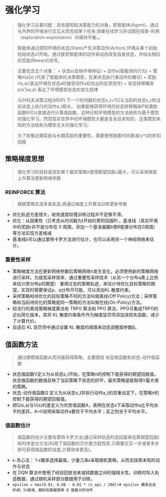 # 强化学习
> 强化学习主要问题：具有感知和决策能力的对象，即智能体(Agent)，通过与外界的环境进行交互从而完成某个任务,侧重在线学习并试图在探索-利用（exploration-exploitation）间保持平衡。。

> 智能体通过感知环境的状态(State)产生决策动作(Action),环境从某个初始初始状态s1开始，通过接受智能体的动作来动态改变自身状态，并给出相应的奖励(Reward)信号。

> 主要包含五个对象：
    + 状态s(反映环境特征)
    + 动作a(智能体的行为)
    + 策略π(a|s) (代表了智能体的决策模型，在某状态执行某动作的概论)
    + 奖励r(s,a)(表达环境在状态𝑠时接受动作𝑎后给出的反馈信号)
    + 状态转移概率p(s′|s𝑠,a) 表达了环境模型状态的变化规律

> 马尔科夫决策过程(MDP):下一个时间戳的状态s_t+1只与当前的状态s_t和当前状态上执行的动作a_t相关。 如果能够获得环境的状态转移概率P和激励函数R可以直接迭代计算值函数，这种已知环境模型的方法统称为基于模型的强化学习。然而现实世界中的环境模型大都是复杂且未知的，这类模型未知的方法统称为模型无关的强化学习。

> 为了权衡近期奖励与长期奖励的重要性，需要使用随着时间衰减(γ^t)的折扣回报

## 策略梯度思想
> 强化学习的目标是找到某个最优策略π使得期望回报J最大，可以采用梯度上升算法更新网络参数

### REINFORCE 算法
> 根据策略生成多条轨迹,再通过梯度上升算法训练更新参数
+ 优化轨迹方差很大，收敛速度较慢训练过程并不足够平滑。
+ 优化：从因果性（只考虑从时间戳为t开始的累积回报R），基准线（真实环境中的奖励r并不是分布在 0 周围，添加一个基准偏置b使R能够分布在0周围）等方法实现方差缩减
+ 基准线b可以通过蒙特卡罗方法进行估计，也可以采用另一个神经网络来估计。

### 重要性采样
+ 策略梯度方法在更新网络参数后策略网络π发生变化，必须使用新的策略网络进行采样。为提高采样效率，通过重要性采样技术（从另一个分布q乘上比例来估计原分布p的期望） 重用过去的策略轨迹，来估计待优化目标策略的期望。实现时需要保证p、q分布尽可能，可以添加KL 散度约束。
+ 采样策略和待优化的目标策略不同的方法叫做离线(Off Policy)方法；采样策略和当前待优化的策略是同一策略的方法叫做在线(On-Policy)方法。
+ 较流行的离线策略梯度算法有 TRPO 算法和 PPO 算法，PPO可看成TRPO的近似简化版本，其将 KL 散度约束条件作为梯度惩罚项添加进损失函数，减少了计算代价。
+ 自适应 KL 惩罚项中通过设置 KL 散度的阈值来动态调整超参数β。

## 值函数方法
> 通过建模值函数从而间接获得策略，主要围绕 状态值函数和状态-动作值函数
+ 状态值函数V定义为从状态s_t开始，在策略π的控制下能获得的期望回报值，状态值函数的数值反映了当前策略下状态的好坏，最优策略是能取得V最大值的策略。
+ 状态-动作值函数Q 定义为从状态s_t并执行动作a_t的双重设定下，在策略π的控制下能获得的期望回报值。
+ 把Q(s,a)与V(s)的差定义为优势值函数A，表明在状态s下采取动作a比平均水平的差异。A>0说明采取动作a要优于平均水平；反之则劣于平均水平。

### 值函数估计
> 值函数的估计主要有蒙特卡罗方法(通过采样轨迹的总回报来估算期望回报)和时序差分方法(利用了值函数的贝尔曼方程性质,只需要交互一步或者多步即可获得值函数的误差,计算效率更高)。
+ ϵ-贪心法： 1-ϵ概率选择最值，少量几率ϵ采取随机策略，从而去探索未知的动作与状态
+ 在 DQN 算法中使用了经验回放池来减轻数据之间的强相关性。训练时存入轨迹数据，通过随机采样部分数据用于训练。
+ `epsilon = max(0.01, 0.08 - 0.01 * (n_epi / 200))# epsilon 概率也会 8%到 1%衰减，越到后面越使用 Q 值最大的动作`



